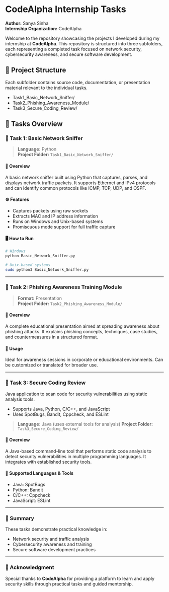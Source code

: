 # CodeAlpha Internship Tasks

**Author:** Sanya Sinha  
**Internship Organization:** CodeAlpha

Welcome to the repository showcasing the projects I developed during my internship at **CodeAlpha**. 
This repository is structured into three subfolders, each representing a completed task focused on network security, cybersecurity awareness, and secure software development.

## 📁 Project Structure

Each subfolder contains source code, documentation, or presentation material relevant to the individual tasks.
- Task1_Basic_Network_Sniffer/
- Task2_Phishing_Awareness_Module/
- Task3_Secure_Coding_Review/

## 📁 Tasks Overview

### 🔹 Task 1: Basic Network Sniffer
> **Language:** Python  
> **Project Folder:** `Task1_Basic_Network_Sniffer/`

#### 📄 Overview
A basic network sniffer built using Python that captures, parses, and displays network traffic packets. It supports Ethernet and IPv4 protocols and can identify common protocols like ICMP, TCP, UDP, and OSPF.

#### ⚙️ Features
- Captures packets using raw sockets
- Extracts MAC and IP address information
- Runs on Windows and Unix-based systems
- Promiscuous mode support for full traffic capture

#### 🖥️ How to Run
```bash
# Windows
python Basic_Network_Sniffer.py

# Unix-based systems
sudo python3 Basic_Network_Sniffer.py
```
---

### 🔹 Task 2: Phishing Awareness Training Module
> **Format:** Presentation  
> **Project Folder:** `Task2_Phishing_Awareness_Module/`

#### 📄 Overview
A complete educational presentation aimed at spreading awareness about phishing attacks. It explains phishing concepts, techniques, case studies, and countermeasures in a structured format.

#### 📌 Usage
Ideal for awareness sessions in corporate or educational environments. Can be customized or translated for broader use.

---

### 🔹 Task 3: Secure Coding Review
Java application to scan code for security vulnerabilities using static analysis tools.  
- Supports Java, Python, C/C++, and JavaScript  
- Uses SpotBugs, Bandit, Cppcheck, and ESLint  
> **Language:** Java (uses external tools for analysis)
> **Project Folder:** `Task3_Secure_Coding_Review/`

#### 📄 Overview
A Java-based command-line tool that performs static code analysis to detect security vulnerabilities in multiple programming languages. It integrates with established security tools.

#### 🔧 Supported Languages & Tools
- Java: SpotBugs
- Python: Bandit
- C/C++: Cppcheck
- JavaScript: ESLint

---

### 🎯 Summary
These tasks demonstrate practical knowledge in:
- Network security and traffic analysis
- Cybersecurity awareness and training
- Secure software development practices

---

### 🙌 Acknowledgment
Special thanks to **CodeAlpha** for providing a platform to learn and apply security skills through practical tasks and guided mentorship.

